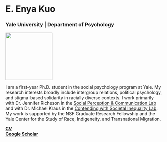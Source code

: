 # E. Enya Kuo
<h3>Yale University | Department of Psychology</h3>
<img src="https://spcl.yale.edu/sites/default/files/resize/images/yale_ek-225x225.JPG" width="150">
<p>I am a first-year Ph.D. student in the social psychology program at Yale. My research interests broadly include intergroup relations, political psychology, and stigma-based solidarity in racially diverse contexts. I work primarily with Dr. Jennifer Richeson in the <a href="https://spcl.yale.edu/">Social Perception & Communication Lab</a> and with Dr. Michael Kraus in the <a href="https://www.csinequality.com/">Contending with Societal Inequality Lab</a>. My work is supported by the NSF Graduate Research Fellowship and the Yale Center for the Study of Race, Indigeneity, and Transnational Migration.</p> 
<strong><a href="https://www.dropbox.com/s/1itgycpatonqcm5/EKuo_CV.pdf?dl=0">CV</a></strong>
<br>
<strong><a href="https://scholar.google.com/citations?user=whztlp8AAAAJ&hl=en&oi=ao">Google Scholar</a></strong>


